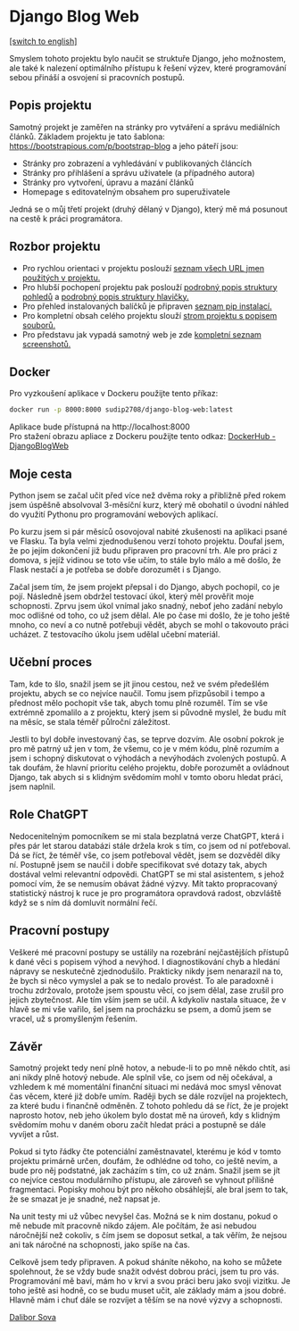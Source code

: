 # Django Blog Web
[[switch to english]](readme_data/README_[en].md)

Smyslem tohoto projektu bylo naučit se struktuře Django, 
jeho možnostem, ale také k nalezení optimálního přístupu k řešení výzev, 
které programování sebou přináší a osvojení si pracovních postupů.


## Popis projektu

Samotný projekt je zaměřen na stránky pro vytváření a správu mediálních článků. 
Základem projektu je tato šablona: https://bootstrapious.com/p/bootstrap-blog a jeho páteří jsou:

- Stránky pro zobrazení a vyhledávání v publikovaných článcích
- Stránky pro přihlášení a správu uživatele (a případného autora)
- Stránky pro vytvoření, úpravu a mazání článků
- Homepage s editovatelným obsahem pro superuživatele

Jedná se o můj třetí projekt (druhý dělaný v Django), který mě má posunout na cestě k práci programátora.


## Rozbor projektu

- Pro rychlou orientaci v projektu poslouží 
[seznam všech URL jmen použitých v projektu.](readme_data/01_url_list_[cz].md)
- Pro hlubší pochopení projektu pak poslouží 
[podrobný popis struktury pohledů](readme_data/02_view_list_[cz].md)
a
[podrobný popis struktury hlavičky.](readme_data/04_header_[cz].md)
- Pro přehled instalovaných balíčků je připraven 
[seznam pip instalací.](readme_data/03_pip_install_[cz].md)
- Pro kompletní obsah celého projektu slouží
[strom projektu s popisem souborů.](readme_data/05_tree_[cz].md)
- Pro představu jak vypadá samotný web je zde 
[kompletní seznam screenshotů.](readme_data/06_screenshots_[cz].md)


## Docker

Pro vyzkoušení aplikace v Dockeru použijte tento příkaz:  
```bash
docker run -p 8000:8000 sudip2708/django-blog-web:latest
```  
Aplikace bude přístupná na http://localhost:8000  
Pro stažení obrazu apliace z Dockeru použijte tento odkaz: [DockerHub - DjangoBlogWeb](https://hub.docker.com/r/sudip2708/django-blog-web)



## Moje cesta

Python jsem se začal učit před více než dvěma roky a přibližně před rokem jsem úspěšně absolvoval 3-měsíční kurz, 
který mě obohatil o úvodní náhled do využití Pythonu pro programování webových aplikací.

Po kurzu jsem si pár měsíců osovojoval nabité zkušenosti na aplikaci psané ve Flasku. 
Ta byla velmi zjednodušenou verzí tohoto projektu. 
Doufal jsem, že po jejím dokončení již budu připraven pro pracovní trh. 
Ale pro práci z domova, s jejíž vidinou se toto vše učím, to stále bylo málo a mě došlo, 
že Flask nestačí a je potřeba se dobře dorozumět i s Django.

Začal jsem tím, že jsem projekt přepsal i do Django, abych pochopil, co je pojí. 
Následně jsem obdržel testovací úkol, který měl prověřit moje schopnosti. 
Zprvu jsem úkol vnímal jako snadný, neboť jeho zadání nebylo moc odlišné od toho, co už jsem dělal. 
Ale po čase mi došlo, že je toho ještě mnoho, co neví a co nutně potřebuji vědět, 
abych se mohl o takovouto práci ucházet. 
Z testovacího úkolu jsem udělal učební materiál.


## Učební proces

Tam, kde to šlo, snažil jsem se jít jinou cestou, než ve svém předešlém projektu, abych se co nejvíce naučil. 
Tomu jsem přizpůsobil i tempo a přednost mělo pochopit vše tak, abych tomu plně rozuměl. 
Tím se vše extrémně zpomalilo a z projektu, který jsem si původně myslel, že budu mít na měsíc, se stala téměř půlroční záležitost.

Jestli to byl dobře investovaný čas, se teprve dozvím. 
Ale osobní pokrok je pro mě patrný už jen v tom, že všemu, co je v mém kódu, plně rozumím a jsem i schopný diskutovat o výhodách a nevýhodách zvolených postupů. 
A tak doufám, že hlavní prioritu celého projektu, dobře porozumět a ovládnout Django, tak abych si s klidným svědomím mohl v tomto oboru hledat práci, jsem naplnil.


## Role ChatGPT

Nedocenitelným pomocníkem se mi stala bezplatná verze ChatGPT, která i přes pár let starou databázi stále držela krok s tím, co jsem od ní potřeboval. 
Dá se říct, že téměř vše, co jsem potřeboval vědět, jsem se dozvěděl díky ní. 
Postupně jsem se naučil i dobře specifikovat své dotazy tak, abych dostával velmi relevantní odpovědi. 
ChatGPT se mi stal asistentem, s jehož pomocí vím, že se nemusím obávat žádné výzvy. 
Mít takto propracovaný statistický nástroj k ruce je pro programátora opravdová radost, obzvláště když se s ním dá domluvit normální řečí.

## Pracovní postupy

Veškeré mé pracovní postupy se ustálily na rozebrání nejčastějších přístupů k dané věci s popisem výhod a nevýhod. 
I diagnostikování chyb a hledání nápravy se neskutečně zjednodušilo. 
Prakticky nikdy jsem nenarazil na to, že bych si něco vymyslel a pak se to nedalo provést. 
To ale paradoxně i trochu zdržovalo, protože jsem spoustu věcí, co jsem dělal, zase zrušil pro jejich zbytečnost. 
Ale tím vším jsem se učil. 
A kdykoliv nastala situace, že v hlavě se mi vše vařilo, šel jsem na procházku se psem, 
a domů jsem se vracel, už s promyšleným řešením.

## Závěr

Samotný projekt tedy není plně hotov, a nebude-li to po mně někdo chtít, asi ani nikdy plně hotový nebude. 
Ale splnil vše, co jsem od něj očekával, a vzhledem k mé momentální finanční situaci mi nedává moc smysl věnovat čas věcem, které již dobře umím. 
Raději bych se dále rozvíjel na projektech, za které budu i finančně odměněn.
Z tohoto pohledu dá se říct, že je projekt naprosto hotov, neb jeho úkolem bylo dostat mě na úroveň, 
kdy s klidným svědomím mohu v daném oboru začít hledat práci a postupně se dále vyvíjet a růst.

Pokud si tyto řádky čte potenciální zaměstnavatel, kterému je kód v tomto projektu primárně určen, 
doufám, že odhlédne od toho, co ještě nevím, a bude pro něj podstatné, jak zacházím s tím, co už znám. 
Snažil jsem se jít co nejvíce cestou modulárního přístupu, ale zároveň se vyhnout přílišné fragmentaci.
Popisky mohou být pro někoho obsáhlejší, ale bral jsem to tak, že se smazat je je snadné, než napsat je. 

Na unit testy mi už vůbec nevyšel čas. Možná se k nim dostanu, pokud o mě nebude mít pracovně nikdo zájem. 
Ale počítám, že asi nebudou náročnější než cokoliv, s čím jsem se doposut setkal, 
a tak věřím, že nejsou ani tak náročné na schopnosti, jako spíše na čas.

Celkově jsem tedy připraven. A pokud sháníte někoho, na koho se můžete spolehnout, 
že se vždy bude snažit odvést dobrou práci, jsem tu pro vás. 
Programování mě baví, mám ho v krvi a svou práci beru jako svoji vizitku.
Je toho ještě asi hodně, co se budu muset učit, ale základy mám a jsou dobré.
Hlavně mám i chuť dále se rozvíjet a těším se na nové výzvy a schopnosti.

[Dalibor Sova](https://www.linkedin.com/in/dalibor-sudip-sova/)

